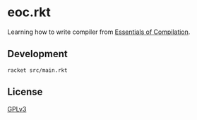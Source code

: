 # eoc.rkt

Learning how to write compiler
from [Essentials of Compilation](https://github.com/IUCompilerCourse/Essentials-of-Compilation).

## Development

```shell
racket src/main.rkt
```

## License

[GPLv3](LICENSE)
